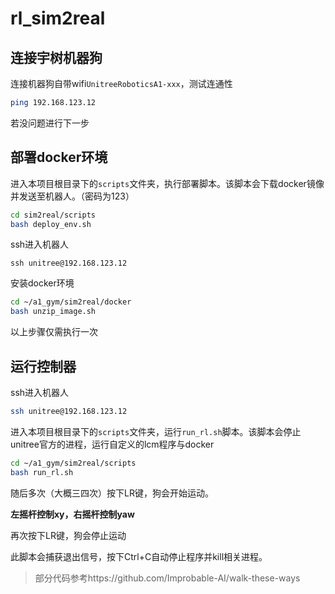 # rl_sim2real

## 连接宇树机器狗

连接机器狗自带wifi`UnitreeRoboticsA1-xxx`，测试连通性

```bash
ping 192.168.123.12
```

若没问题进行下一步

## 部署docker环境

进入本项目根目录下的`scripts`文件夹，执行部署脚本。该脚本会下载docker镜像并发送至机器人。（密码为123）

```bash
cd sim2real/scripts
bash deploy_env.sh
```

ssh进入机器人

```
ssh unitree@192.168.123.12
```

安装docker环境

```bash
cd ~/a1_gym/sim2real/docker
bash unzip_image.sh
```

以上步骤仅需执行一次

## 运行控制器

ssh进入机器人

```bash
ssh unitree@192.168.123.12
```

进入本项目根目录下的`scripts`文件夹，运行`run_rl.sh`脚本。该脚本会停止unitree官方的进程，运行自定义的lcm程序与docker

```bash
cd ~/a1_gym/sim2real/scripts
bash run_rl.sh
```

随后多次（大概三四次）按下LR键，狗会开始运动。

**左摇杆控制xy，右摇杆控制yaw**

再次按下LR键，狗会停止运动

此脚本会捕获退出信号，按下Ctrl+C自动停止程序并kill相关进程。


> 部分代码参考https://github.com/Improbable-AI/walk-these-ways

